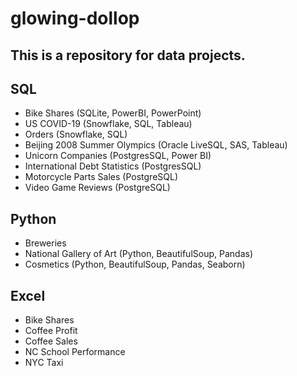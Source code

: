 # glowing-dollop

## This is a repository for data projects.

## SQL
- Bike Shares (SQLite, PowerBI, PowerPoint)
- US COVID-19 (Snowflake, SQL, Tableau)
- Orders (Snowflake, SQL)
- Beijing 2008 Summer Olympics (Oracle LiveSQL, SAS, Tableau)
- Unicorn Companies (PostgresSQL, Power BI)
- International Debt Statistics (PostgresSQL)
- Motorcycle Parts Sales (PostgreSQL)
- Video Game Reviews (PostgreSQL)



## Python
- Breweries
- National Gallery of Art (Python, BeautifulSoup, Pandas)
- Cosmetics (Python, BeautifulSoup, Pandas, Seaborn)
## Excel
- Bike Shares
- Coffee Profit
- Coffee Sales
- NC School Performance
- NYC Taxi




  
